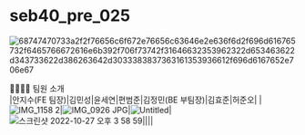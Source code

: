 # seb40_pre_025
![68747470733a2f2f76656c6f672e76656c63646e2e636f6d2f696d616765732f6465766672616e6b392f706f73742f31646632353962322d653463622d343733622d386263642d3033383837363161353936612f696d6167652e706e67](https://user-images.githubusercontent.com/102123710/198210042-d2556408-5b90-48e9-b6c9-ddba10556ae1.png)

👨‍👩‍👧‍👦 팀원 소개<br>
|안지수(FE 팀장)|김민성|윤세연|편범준|김정민(BE 부팀장)|김효준|허준오|
|![IMG_1158 2](https://user-images.githubusercontent.com/102123710/198212956-f28c1025-ed94-4eaa-a84b-36d9897602b9.jpg)|![IMG_0926 JPG](https://user-images.githubusercontent.com/102123710/198213047-6df0d81d-69c8-43d0-ba46-797a058fd39d.jpg)|![Untitled](https://user-images.githubusercontent.com/102123710/198213095-125d2eff-0a81-457a-bbb6-09b889406146.jpeg)|![스크린샷 2022-10-27 오후 3 58 59](https://user-images.githubusercontent.com/102123710/198213210-c816a0c3-23b8-4e35-9547-b48e6f063460.png)||||



